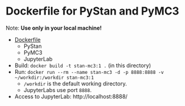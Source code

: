 # Dockerfile for PyStan and PyMC3

Note: **Use only in your local machine!**

- [Dockerfile](./Dockerfile)
  - PyStan
  - PyMC3
  - JupyterLab
- Build: `docker build -t stan-mc3:1 .` (in this directory)
- Run: `docker run --rm --name stan-mc3 -d -p 8888:8888 -v ~/workdir:/workdir stan-mc3:1`
  - `/workdir` is the default working directory.
  - JupyterLabs use port `8888`.
- Access to JupyterLab: http://localhost:8888/
